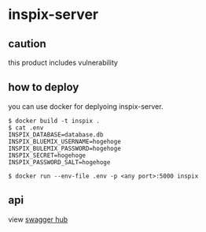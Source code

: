 # inspix-server

## caution

this product includes vulnerability

## how to deploy

you can use docker for deplyoing inspix-server. 

```
$ docker build -t inspix .
$ cat .env
INSPIX_DATABASE=database.db
INSPIX_BLUEMIX_USERNAME=hogehoge
INSPIX_BULEMIX_PASSWORD=hogehoge
INSPIX_SECRET=hogehoge
INSPIX_PASSWORD_SALT=hogehoge

$ docker run --env-file .env -p <any port>:5000 inspix
```

## api

view [swagger hub](https://app.swaggerhub.com/api/theoldmoon0602/inspix-server/1.0.0)
